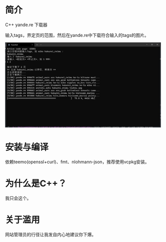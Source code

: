 # 简介

C++ yande.re 下载器

输入tags，界定页的范围，然后在yande.re中下载符合输入的tags的图片。

![Screenshot](docs/screenshot.jpg)

# 安装与编译

依赖teemo(openssl+curl)、fmt、nlohmann-json，推荐使用vcpkg安装。

# 为什么是C++？

我只会这个。

# 关于滥用

网站管理员的行径让我发自内心地建议你下爆。